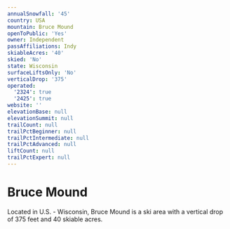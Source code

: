 ```yaml
---
annualSnowfall: '45'
country: USA
mountain: Bruce Mound
openToPublic: 'Yes'
owner: Independent
passAffiliations: Indy
skiableAcres: '40'
skied: 'No'
state: Wisconsin
surfaceLiftsOnly: 'No'
verticalDrop: '375'
operated:
  '2324': true
  '2425': true
website: ''
elevationBase: null
elevationSummit: null
trailCount: null
trailPctBeginner: null
trailPctIntermediate: null
trailPctAdvanced: null
liftCount: null
trailPctExpert: null
---
```



# Bruce Mound

Located in U.S. - Wisconsin, Bruce Mound is a ski area with a vertical drop of 375 feet and 40 skiable acres.
